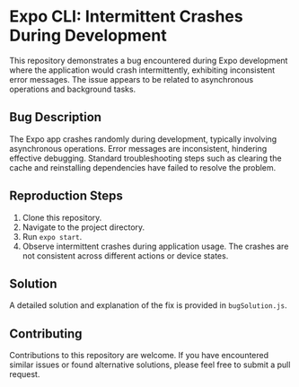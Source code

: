 # Expo CLI: Intermittent Crashes During Development

This repository demonstrates a bug encountered during Expo development where the application would crash intermittently, exhibiting inconsistent error messages.  The issue appears to be related to asynchronous operations and background tasks.

## Bug Description

The Expo app crashes randomly during development, typically involving asynchronous operations.  Error messages are inconsistent, hindering effective debugging. Standard troubleshooting steps such as clearing the cache and reinstalling dependencies have failed to resolve the problem.

## Reproduction Steps

1. Clone this repository.
2. Navigate to the project directory.
3. Run `expo start`.
4. Observe intermittent crashes during application usage.  The crashes are not consistent across different actions or device states.

## Solution

A detailed solution and explanation of the fix is provided in `bugSolution.js`.

## Contributing

Contributions to this repository are welcome.  If you have encountered similar issues or found alternative solutions, please feel free to submit a pull request.